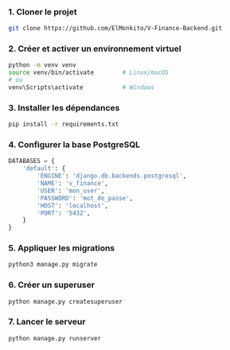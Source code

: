### 1. Cloner le projet

```bash
git clone https://github.com/ElMonkito/V-Finance-Backend.git
```

### 2. Créer et activer un environnement virtuel
```bash
python -m venv venv
source venv/bin/activate        # Linux/macOS
# ou
venv\Scripts\activate           # Windows
```

### 3. Installer les dépendances
```bash
pip install -r requirements.txt
```

### 4. Configurer la base PostgreSQL
```python
DATABASES = {
    'default': {
        'ENGINE': 'django.db.backends.postgresql',
        'NAME': 'v_finance',
        'USER': 'mon_user',
        'PASSWORD': 'mot_de_passe',
        'HOST': 'localhost',
        'PORT': '5432',
    }
}
```

### 5. Appliquer les migrations
```bash
python3 manage.py migrate
```

### 6. Créer un superuser
```bash
python manage.py createsuperuser
```

### 7. Lancer le serveur
```bash
python manage.py runserver
```